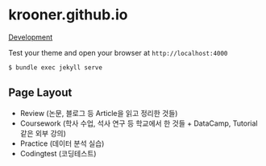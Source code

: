 # krooner.github.io

[Development](https://github.com/just-the-docs/just-the-docs#development)

Test your theme and open your browser at `http://localhost:4000`

```zsh
$ bundle exec jekyll serve
```

## Page Layout
- Review (논문, 블로그 등 Article을 읽고 정리한 것들)
- Coursework (학사 수업, 석사 연구 등 학교에서 한 것들 + DataCamp, Tutorial 같은 외부 강의)
- Practice (데이터 분석 실습)
- Codingtest (코딩테스트)
